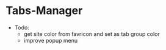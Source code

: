 # Tabs-Manager

- Todo:
  - get site color from favricon and set as tab group color
  - improve popup menu
<br><br> 
